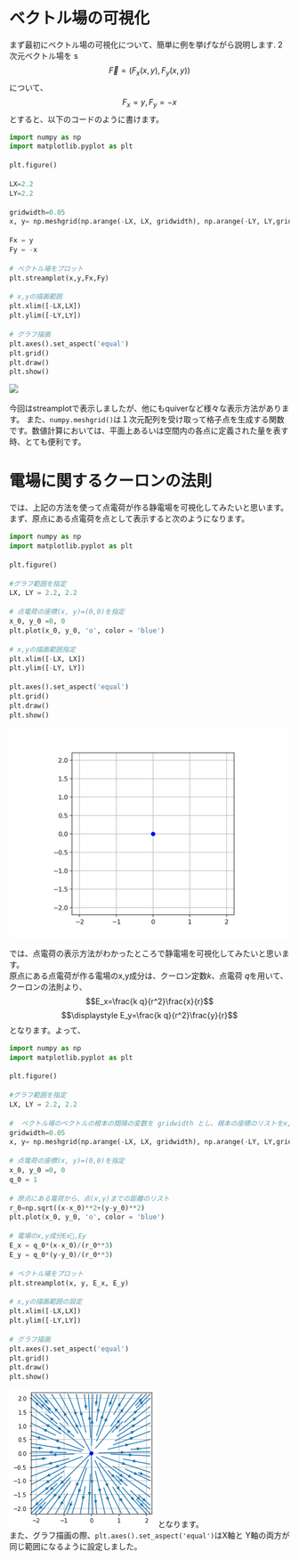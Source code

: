 # ベクトル場の可視化
まず最初にベクトル場の可視化について、簡単に例を挙げながら説明します.
2次元ベクトル場を
s$$\vec{F} = \left( F_x(x, y), F_y(x, y) \right)$$
について、
$$F_x = y, F_y = -x$$
とすると、以下のコードのように書けます。
```python
import numpy as np
import matplotlib.pyplot as plt

plt.figure()

LX=2.2
LY=2.2

gridwidth=0.05
x, y= np.meshgrid(np.arange(-LX, LX, gridwidth), np.arange(-LY, LY,gridwidth)) 

Fx = y
Fy = -x

# ベクトル場をプロット
plt.streamplot(x,y,Fx,Fy)

# x,yの描画範囲
plt.xlim([-LX,LX])
plt.ylim([-LY,LY])

# グラフ描画
plt.axes().set_aspect('equal')
plt.grid()
plt.draw()
plt.show()
```
![](https://storage.googleapis.com/zenn-user-upload/8x5d7n6d2vrephpt6b9qb4lphyhr)

今回はstreamplotで表示しましたが、他にもquiverなど様々な表示方法があります。
また、`numpy.meshgrid()`は１次元配列を受け取って格子点を生成する関数です。数値計算においては、平面上あるいは空間内の各点に定義された量を表す時、とても便利です。

# 電場に関するクーロンの法則
では、上記の方法を使って点電荷が作る静電場を可視化してみたいと思います。<br>
まず、原点にある点電荷を点として表示すると次のようになります。
```python
import numpy as np
import matplotlib.pyplot as plt

plt.figure()

#グラフ範囲を指定
LX, LY = 2.2, 2.2

# 点電荷の座標(x, y)=(0,0)を指定
x_0, y_0 =0, 0
plt.plot(x_0, y_0, 'o', color = 'blue')

# x,yの描画範囲指定
plt.xlim([-LX, LX])
plt.ylim([-LY, LY])

plt.axes().set_aspect('equal')
plt.grid()
plt.draw()
plt.show()
```
![](Figure_1.png)
<!-- ここに画像を入れる -->

では、点電荷の表示方法がわかったところで静電場を可視化してみたいと思います。<br>
原点にある点電荷が作る電場のx,y成分は、クーロン定数$k$、点電荷 $q$を用いて、クーロンの法則より、
$$E_x=\frac{k q}{r^2}\frac{x}{r}$$
$$\displaystyle E_y=\frac{k q}{r^2}\frac{y}{r}$$
となります。よって、
```python
import numpy as np
import matplotlib.pyplot as plt

plt.figure()

#グラフ範囲を指定
LX, LY = 2.2, 2.2

#  ベクトル場のベクトルの根本の間隔の変数を gridwidth とし、根本の座標のリストをx,yとします。
gridwidth=0.05
x, y= np.meshgrid(np.arange(-LX, LX, gridwidth), np.arange(-LY, LY,gridwidth)) 

# 点電荷の座標(x, y)=(0,0)を指定
x_0, y_0 =0, 0
q_0 = 1

# 原点にある電荷から、点(x,y)までの距離のリスト
r_0=np.sqrt((x-x_0)**2+(y-y_0)**2) 
plt.plot(x_0, y_0, 'o', color = 'blue')

# 電場のx,y成分Ex,Ey
E_x = q_0*(x-x_0)/(r_0**3)
E_y = q_0*(y-y_0)/(r_0**3)

# ベクトル場をプロット
plt.streamplot(x, y, E_x, E_y)

# x,yの描画範囲の設定
plt.xlim([-LX,LX])
plt.ylim([-LY,LY])

# グラフ描画
plt.axes().set_aspect('equal')
plt.grid()
plt.draw()
plt.show()
```

![](Figure_2.png)
となります。<br>
また、グラフ描画の際、`plt.axes().set_aspect('equal')`はX軸と Y軸の両方が同じ範囲になるように設定しました。